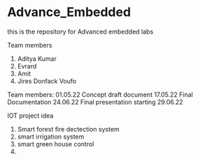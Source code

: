# Advance_Embedded
this is the repository for Advanced embedded labs

Team members
1. Aditya Kumar
2. Evrard
3. Amit
4. Jires Donfack Voufo

Team members: 01.05.22
Concept draft document 17.05.22
Final Documentation 24.06.22
Final presentation starting 29.06.22


IOT project idea
1. Smart forest fire dectection system
2. smart irrigation system
3. smart green house control
4. 
